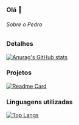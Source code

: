 ### Olá 👋


###### Sobre o Pedro

### Detalhes

[![Anurag's GitHub stats](https://github-readme-stats.vercel.app/api?username=Ewerton-luiz-e-silva&show_icons=true&theme=dark)](https://github.com/anuraghazra/github-readme-stats)

### Projetos

[![Readme Card](https://github-readme-stats.vercel.app/api/pin/?username=Ewerton-luiz-e-silva&repo=meu-portf-lio.github.io&theme=dark)](https://github.com/anuraghazra/github-readme-stats)

### Linguagens utilizadas

[![Top Langs](https://github-readme-stats.vercel.app/api/top-langs/?username=Ewerton-luiz-e-silva&layout=compact)](https://github.com/anuraghazra/github-readme-stats)
